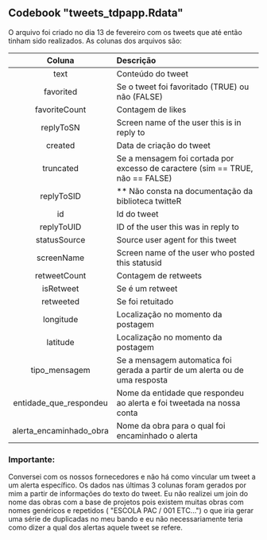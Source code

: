 ## Codebook "tweets_tdpapp.Rdata" 

O arquivo foi criado no dia 13 de fevereiro com os tweets que até então tinham sido realizados. As colunas dos arquivos são:

|Coluna|Descrição|
|:-----:|:------|
|text| Conteúdo do tweet|
|favorited| Se o tweet foi favoritado (TRUE) ou não (FALSE)|
|favoriteCount| Contagem de likes |
|replyToSN| Screen name of the user this is in reply to |
|created| Data de criação do tweet |
|truncated| Se a mensagem foi cortada por excesso de caractere (sim == TRUE, não == FALSE) |
|replyToSID| ** Não consta na documentação da biblioteca twitteR |
|id| Id do tweet |                    
|replyToUID| ID of the user this was in reply to |
|statusSource| Source user agent for this tweet |
|screenName| Screen name of the user who posted this statusid |
|retweetCount| Contagem de retweets |
|isRetweet| Se é um retweet |
|retweeted| Se foi retuitado |
|longitude| Localização no momento da postagem |
|latitude| Localização no momento da postagem |
|tipo_mensagem| Se a mensagem automatica foi gerada a partir de um alerta ou de uma resposta |
|entidade_que_respondeu| Nome da entidade que respondeu ao alerta e foi tweetada na nossa conta |
|alerta_encaminhado_obra| Nome da obra para o qual foi encaminhado o alerta |


### Importante:

Conversei com os nossos fornecedores e não há como vincular um tweet a um alerta específico. Os dados nas últimas 3 colunas foram gerados por mim a partir de informações do texto do tweet. 
Eu não realizei um join do nome das obras com a base de projetos pois existem muitas obras com nomes genéricos e repetidos ( "ESCOLA PAC / 001 ETC...") o que iria gerar uma série de duplicadas no meu bando e eu não necessariamente teria como dizer a qual dos alertas aquele tweet se refere. 
